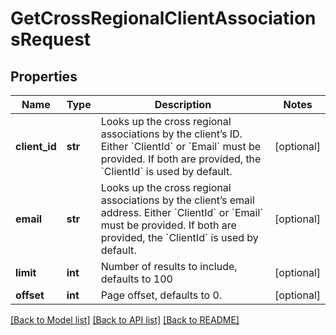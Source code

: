 # GetCrossRegionalClientAssociationsRequest

## Properties
Name | Type | Description | Notes
------------ | ------------- | ------------- | -------------
**client_id** | **str** | Looks up the cross regional associations by the client’s ID. Either &#x60;ClientId&#x60; or &#x60;Email&#x60; must be provided. If both are provided, the &#x60;ClientId&#x60; is used by default. | [optional] 
**email** | **str** | Looks up the cross regional associations by the client’s email address. Either &#x60;ClientId&#x60; or &#x60;Email&#x60; must be provided. If both are provided, the &#x60;ClientId&#x60; is used by default. | [optional] 
**limit** | **int** | Number of results to include, defaults to 100 | [optional] 
**offset** | **int** | Page offset, defaults to 0. | [optional] 

[[Back to Model list]](../README.md#documentation-for-models) [[Back to API list]](../README.md#documentation-for-api-endpoints) [[Back to README]](../README.md)


